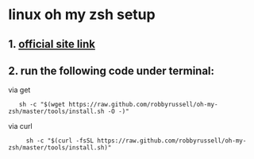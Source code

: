 # linux oh my zsh setup

## 1. [official site link](http://ohmyz.sh/)

## 2. run the following code under terminal:


via get
 ```
    sh -c "$(wget https://raw.github.com/robbyrussell/oh-my-zsh/master/tools/install.sh -O -)"
 ```
via curl
```
     sh -c "$(curl -fsSL https://raw.github.com/robbyrussell/oh-my-zsh/master/tools/install.sh)"
```

    